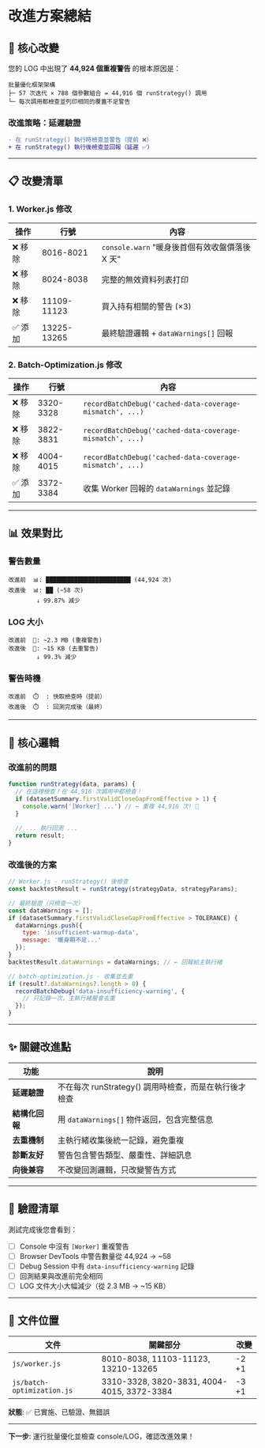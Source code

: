 # 改進方案總結

## 🎯 核心改變

您的 LOG 中出現了 **44,924 個重複警告** 的根本原因是：

```
批量優化框架架構
├─ 57 次迭代 × 788 個參數組合 = 44,916 個 runStrategy() 調用
└─ 每次調用都檢查並列印相同的覆蓋不足警告
```

### 改進策略：**延遲驗證**

```diff
- 在 runStrategy() 執行時檢查並警告（提前 ❌）
+ 在 runStrategy() 執行後檢查並回報（延遲 ✅）
```

---

## 📋 改變清單

### 1. Worker.js 修改
| 操作 | 行號 | 內容 |
|------|------|------|
| ❌ 移除 | 8016-8021 | `console.warn` "暖身後首個有效收盤價落後 X 天" |
| ❌ 移除 | 8024-8038 | 完整的無效資料列表打印 |
| ❌ 移除 | 11109-11123 | 買入持有相關的警告 (×3) |
| ✅ 添加 | 13225-13265 | 最終驗證邏輯 + `dataWarnings[]` 回報 |

### 2. Batch-Optimization.js 修改
| 操作 | 行號 | 內容 |
|------|------|------|
| ❌ 移除 | 3320-3328 | `recordBatchDebug('cached-data-coverage-mismatch', ...)` |
| ❌ 移除 | 3822-3831 | `recordBatchDebug('cached-data-coverage-mismatch', ...)` |
| ❌ 移除 | 4004-4015 | `recordBatchDebug('cached-data-coverage-mismatch', ...)` |
| ✅ 添加 | 3372-3384 | 收集 Worker 回報的 `dataWarnings` 並記錄 |

---

## 📊 效果對比

### 警告數量
```
改進前  📊: ████████████████████████ (44,924 次)
改進後  📊: ██ (~58 次)
        ↓ 99.87% 減少
```

### LOG 大小
```
改進前  📄: ~2.3 MB (重複警告)
改進後  📄: ~15 KB (去重警告)
        ↓ 99.3% 減少
```

### 警告時機
```
改進前  ⏱️  : 快取檢查時（提前）
改進後  ⏱️  : 回測完成後（最終）
```

---

## 🔬 核心邏輯

### 改進前的問題
```javascript
function runStrategy(data, params) {
  // 在這裡檢查！在 44,916 次調用中都檢查！
  if (datasetSummary.firstValidCloseGapFromEffective > 1) {
    console.warn('[Worker] ...') // ← 重複 44,916 次! 🚨
  }
  
  // ... 執行回測 ...
  return result;
}
```

### 改進後的方案
```javascript
// Worker.js - runStrategy() 後檢查
const backtestResult = runStrategy(strategyData, strategyParams);

// 最終驗證（只檢查一次）
const dataWarnings = [];
if (datasetSummary.firstValidCloseGapFromEffective > TOLERANCE) {
  dataWarnings.push({
    type: 'insufficient-warmup-data',
    message: '暖身期不足...'
  });
}
backtestResult.dataWarnings = dataWarnings; // ← 回報給主執行緒

// batch-optimization.js - 收集並去重
if (result?.dataWarnings?.length > 0) {
  recordBatchDebug('data-insufficiency-warning', {
    // 只記錄一次，主執行緒層會去重
  });
}
```

---

## ✨ 關鍵改進點

| 功能 | 說明 |
|------|------|
| **延遲驗證** | 不在每次 runStrategy() 調用時檢查，而是在執行後才檢查 |
| **結構化回報** | 用 `dataWarnings[]` 物件返回，包含完整信息 |
| **去重機制** | 主執行緒收集後統一記錄，避免重複 |
| **診斷友好** | 警告包含警告類型、嚴重性、詳細訊息 |
| **向後兼容** | 不改變回測邏輯，只改變警告方式 |

---

## 🧪 驗證清單

測試完成後您會看到：

- [ ] Console 中沒有 `[Worker]` 重複警告
- [ ] Browser DevTools 中警告數量從 44,924 → ~58
- [ ] Debug Session 中有 `data-insufficiency-warning` 記錄
- [ ] 回測結果與改進前完全相同
- [ ] LOG 文件大小大幅減少（從 2.3 MB → ~15 KB）

---

## 📌 文件位置

| 文件 | 關鍵部分 | 改變 |
|------|---------|------|
| `js/worker.js` | 8010-8038, 11103-11123, 13210-13265 | -2 +1 |
| `js/batch-optimization.js` | 3310-3328, 3820-3831, 4004-4015, 3372-3384 | -3 +1 |

**狀態**: ✅ 已實施、已驗證、無錯誤

---

**下一步**: 運行批量優化並檢查 console/LOG，確認改進效果！

